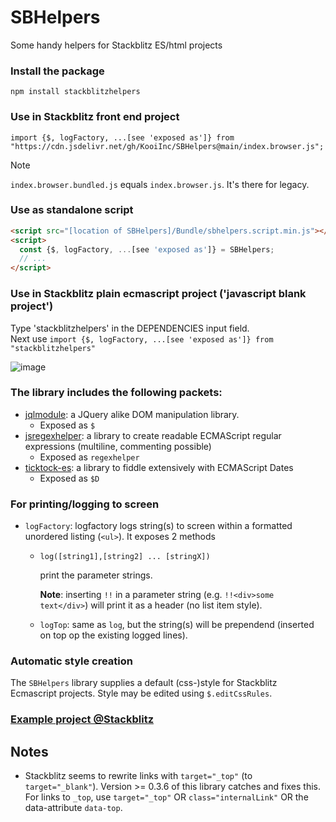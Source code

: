 # SBHelpers
Some handy helpers for Stackblitz ES/html projects

### Install the package
`npm install stackblitzhelpers`

### Use in Stackblitz front end project
`import {$, logFactory, ...[see 'exposed as']} from "https://cdn.jsdelivr.net/gh/KooiInc/SBHelpers@main/index.browser.js";`

> [!NOTE]
> `index.browser.bundled.js` equals `index.browser.js`. It's there for legacy.

### Use as standalone script
```html
<script src="[location of SBHelpers]/Bundle/sbhelpers.script.min.js"></script>
<script>
  const {$, logFactory, ...[see 'exposed as']} = SBHelpers;
  // ... 
</script>
```

### Use in Stackblitz plain ecmascript project ('javascript blank project')
Type 'stackblitzhelpers' in the DEPENDENCIES input field.   
Next use `import {$, logFactory, ...[see 'exposed as']} from "stackblitzhelpers"`

![image](https://github.com/KooiInc/SBHelpers/assets/836043/f1e33a6a-48d4-4d58-acb3-7150cd77806e)

### The library includes the following packets:

- [jqlmodule](https://www.npmjs.com/package/jqlmodule): a JQuery alike DOM manipulation library. 
  - Exposed as `$`
- [jsregexhelper](https://www.npmjs.com/package/jsregexphelper): a library to create readable ECMAScript regular expressions (multiline, commenting possible)
  - Exposed as `regexhelper`
- [ticktock-es](https://www.npmjs.com/package/ticktock-es): a library to fiddle extensively with ECMAScript Dates
  - Exposed as `$D`

### For printing/logging to screen
- `logFactory`: logfactory logs string(s) to screen within a formatted unordered listing (`<ul>`). It exposes 2 methods
  - `log([string1],[string2] ... [stringX])`
    
    print the parameter strings.
    
    <b>Note</b>: inserting `!!` in a parameter string (e.g. `!!<div>some text</div>`) will print it as a header (no list item style).
  - `logTop`: same as `log`, but the string(s) will be prependend (inserted on top op the existing logged lines).

### Automatic style creation
The `SBHelpers` library supplies a default (css-)style for Stackblitz Ecmascript projects. 
Style may be edited using `$.editCssRules`.

### [Example project @Stackblitz](https://stackblitz.com/edit/js-eukuys?file=index.js)

## Notes
- Stackblitz seems to rewrite links with `target="_top"` (to `target="_blank"`). 
  Version >= 0.3.6 of this library catches and fixes this. For links to `_top`, 
  use `target="_top"` OR `class="internalLink"` OR the data-attribute `data-top`.
